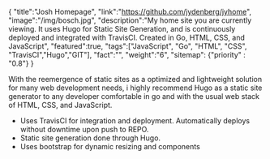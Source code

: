 {
    "title":"Josh Homepage",
    "link":"https://github.com/jydenberg/jyhome",
    "image":"/img/bosch.jpg",
    "description":"My home site you are currently viewing. It uses Hugo for Static Site Generation, and is continuously deployed and integrated with TravisCI. Created in Go, HTML, CSS, and JavaScript",
    "featured":true,
    "tags":["JavaScript", "Go", "HTML", "CSS", "TravisCI","Hugo","GIT"],
    "fact":"",
    "weight":"6",
    "sitemap": {"priority" : "0.8"}
}

With the reemergence of static sites as a optimized and lightweight solution for many web development needs, i highly recommend Hugo as a static site generator to any developer comfortable in go and with the usual web stack of HTML, CSS, and JavaScript.

<ul>
    <li>    
    Uses TravisCI for integration and deployment. Automatically deploys without downtime upon push to REPO.
    </li>
    <li>
    Static site generation done through Hugo.
    </li>
    <li>
    Uses bootstrap for dynamic resizing and components
    </li>
</ul>
